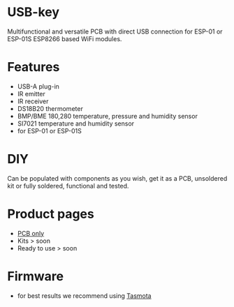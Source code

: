 # USB-key

Multifunctional and versatile PCB with direct USB connection for ESP-01 or ESP-01S ESP8266 based WiFi modules.

# Features
- USB-A plug-in
- IR emitter
- IR receiver
- DS18B20 thermometer
- BMP/BME 180,280 temperature, pressure and humidity sensor
- SI7021 temperature and humidity sensor
- for ESP-01 or ESP-01S

# DIY
Can be populated with components as you wish, get it as a PCB, unsoldered kit or fully soldered, functional and tested.

# Product pages
- <a href="https://3dstar.ro/componente/usb-key">PCB only</a>
- Kits > soon
- Ready to use > soon

# Firmware
- for best results we recommend using <a href="https://github.com/arendst/Tasmota">Tasmota</a>
